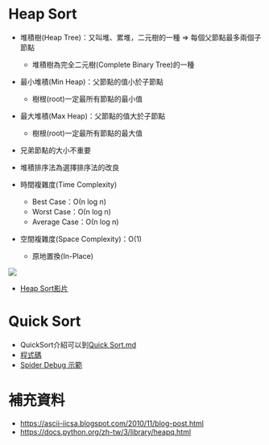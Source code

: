 # Heap Sort
 * 堆積樹(Heap Tree)：又叫堆、累堆，二元樹的一種 ⇒ 每個父節點最多兩個子節點
    * 堆積樹為完全二元樹(Complete Binary Tree)的一種
  * 最小堆積(Min Heap)：父節點的值小於子節點
    * 樹根(root)一定最所有節點的最小值
  * 最大堆積(Max Heap)：父節點的值大於子節點
    * 樹根(root)一定最所有節點的最大值
  * 兄弟節點的大小不重要
  * 堆積排序法為選擇排序法的改良
  
  * 時間複雜度(Time Complexity)
    * Best Case：Ο(n log n)
    * Worst Case：Ο(n log n)
    * Average Case：Ο(n log n)
    
  * 空間複雜度(Space Complexity)：Ο(1)
    * 原地置換(In-Place)
  
  <img src="http://notepad.yehyeh.net/Content/Algorithm/Sort/Heap/img/DataToHeap.png">
  
  * [Heap Sort影片](https://www.youtube.com/watch?v=MtQL_ll5KhQ&feature=youtu.be)
# Quick Sort
  * QuickSort介紹可以到[Quick Sort.md](https://github.com/eter0000/learningnotes/blob/master/HW1/README.md)
  * [程式碼](https://www.google.com/url?q=https://github.com/pecu/DSA/blob/master/05_QuickSort/QuickSort_LinkedList.py&sa=D&ust=1578411938456000&usg=AFQjCNF5EA8Vtc0MaYwnYOqyBnBjhw1jaw)
  * [Spider Debug 示範](https://www.google.com/url?q=https://realpython.com/python-pep8/?fbclid%3DIwAR1olxlNcAQhKZVNw6-JBCituCKsqfk3YL67xOMfQA-_fyqbHyrFJRm15T4&sa=D&ust=1578411938459000&usg=AFQjCNFdA6sJur8RiEIO27kfiRPUDC2Jow)
# 補充資料
  * https://ascii-iicsa.blogspot.com/2010/11/blog-post.html
  * https://docs.python.org/zh-tw/3/library/heapq.html
